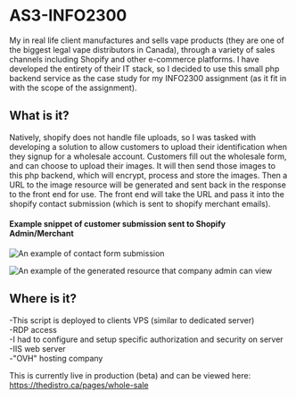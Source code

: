 # AS3-INFO2300

My in real life client manufactures and sells vape products (they are one of the biggest legal vape distributors in Canada), through a variety of sales channels including Shopify and other e-commerce platforms. I have developed the entirety of their IT stack, so I decided to use this small php backend service as the case study for my INFO2300 assignment (as it fit in with the scope of the assignment).


## What is it?

Natively, shopify does not handle file uploads, so I was tasked with developing a solution to allow customers to upload their identification when they signup for a wholesale account. Customers fill out the wholesale form, and can choose to upload their images. It will then send those images to this php backend, which will encrypt, process and store the images. Then a URL to the image resource will be generated and sent back in the response to the front end for use. The front end will take the URL and pass it into the shopify contact submission (which is sent to shopify merchant emails). 

#### Example snippet of customer submission sent to Shopify Admin/Merchant
![An example of contact form submission](https://cdn.discordapp.com/attachments/863254730113417277/1087462704790372403/image.png)

![An example of the generated resource that company admin can view](https://cdn.discordapp.com/attachments/863254730113417277/1087463742012391534/image.png)

## Where is it?
-This script is deployed to clients VPS (similar to dedicated server)  
-RDP access  
-I had to configure and setup specific authorization and security on server  
-IIS web server  
-"OVH" hosting company  

This is currently live in production (beta) and can be viewed here: https://thedistro.ca/pages/whole-sale
